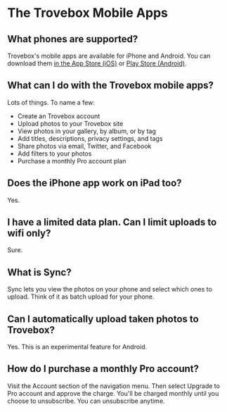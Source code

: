The Trovebox Mobile Apps
=======================

## What phones are supported?
Trovebox's mobile apps are available for iPhone and Android. You can download them <a href="https://itunes.apple.com/us/app/app-for-openphoto/id511845345?mt=8">in the App Store (iOS)</a> or <a 
href="https://play.google.com/store/apps/details?id=com.trovebox.android.app">Play Store (Android)</a>.

## What can I do with the Trovebox mobile apps?
Lots of things. To name a few: 

* Create an Trovebox account
* Upload photos to your Trovebox site
* View photos in your gallery, by album, or by tag
* Add titles, descriptions, privacy settings, and tags
* Share photos via email, Twitter, and Facebook
* Add filters to your photos
* Purchase a monthly Pro account plan

## Does the iPhone app work on iPad too?
Yes.

## I have a limited data plan. Can I limit uploads to wifi only?
Sure.

## What is Sync?
Sync lets you view the photos on your phone and select which ones to upload. Think of it as batch upload for your phone.

## Can I automatically upload taken photos to Trovebox?
Yes. This is an experimental feature for Android.

## How do I purchase a monthly Pro account?
Visit the Account section of the navigation menu. Then select Upgrade to Pro account and approve the charge. You'll be charged monthly until you choose to unsubscribe. You can unsubscribe anytime.
